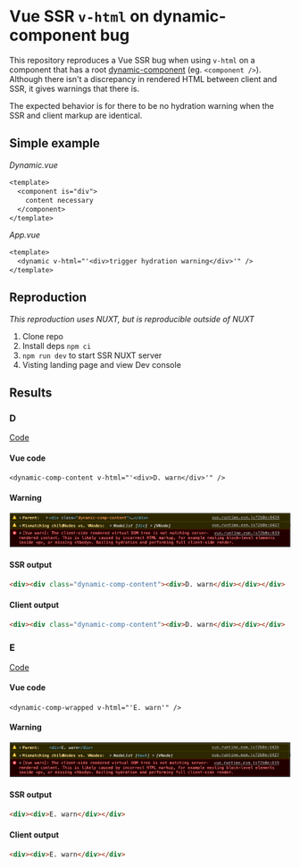 # Vue SSR `v-html` on dynamic-component bug

This repository reproduces a Vue SSR bug when using `v-html` on a component that has a root [dynamic-component](https://vuejs.org/v2/guide/components.html#Dynamic-Components) (eg. `<component />`). Although there isn't a discrepancy in rendered HTML between client and SSR, it gives warnings that there is.

The expected behavior is for there to be no hydration warning when the SSR and client markup are identical.


## Simple example

_Dynamic.vue_
```vue
<template>
  <component is="div">
    content necessary
  </component>
</template>

```

_App.vue_
```vue
<template>
  <dynamic v-html="'<div>trigger hydration warning</div>'" />
</template>

```


## Reproduction
_This reproduction uses NUXT, but is reproducible outside of NUXT_

1. Clone repo
2. Install deps `npm ci`
3. `npm run dev` to start SSR NUXT server
4. Visting landing page and view Dev console

 
## Results

### D
[Code](https://github.com/privatenumber/vue-ssr-vhtml-dyncomp-bug/blob/master/pages/index.vue#L9)

#### Vue code
```vue
<dynamic-comp-content v-html="'<div>D. warn</div>'" />
```

#### Warning
<img src=".github/warningD.png">

#### SSR output
```html
<div><div class="dynamic-comp-content"><div>D. warn</div></div></div>
```

#### Client output
```html
<div><div class="dynamic-comp-content"><div>D. warn</div></div></div>
```

### E
[Code](https://github.com/privatenumber/vue-ssr-vhtml-dyncomp-bug/blob/master/pages/index.vue#L11)

#### Vue code
```vue
<dynamic-comp-wrapped v-html="'E. warn'" />
```

#### Warning
<img src=".github/warningE.png">

#### SSR output
```html
<div><div>E. warn</div></div>
````

#### Client output
```html
<div><div>E. warn</div></div>
```


